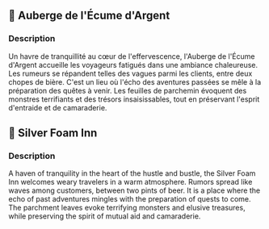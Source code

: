 ## 📍 Auberge de l'Écume d'Argent

### Description

Un havre de tranquillité au cœur de l'effervescence, l'Auberge de l'Écume d'Argent accueille les voyageurs fatigués dans une ambiance chaleureuse. Les rumeurs se répandent telles des vagues parmi les clients, entre deux chopes de bière. C'est un lieu où l'écho des aventures passées se mêle à la préparation des quêtes à venir. Les feuilles de parchemin évoquent des monstres terrifiants et des trésors insaisissables, tout en préservant l'esprit d'entraide et de camaraderie.

## 📍 Silver Foam Inn

### Description

A haven of tranquility in the heart of the hustle and bustle, the Silver Foam Inn welcomes weary travelers in a warm atmosphere. Rumors spread like waves among customers, between two pints of beer. It is a place where the echo of past adventures mingles with the preparation of quests to come. The parchment leaves evoke terrifying monsters and elusive treasures, while preserving the spirit of mutual aid and camaraderie.
